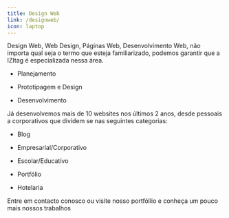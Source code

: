 ```yaml
---
title: Design Web
link: /designweb/
icon: laptop
---
```

Design Web, Web Design, Páginas Web, Desenvolvimento Web, não importa qual seja o termo que esteja familiarizado, podemos garantir que a IZItag é especializada nessa área.

- Planejamento

- Prototipagem e Design

- Desenvolvimento

Já desenvolvemos mais de 10 websites nos últimos 2 anos, desde pessoais a corporativos que dividem se nas seguintes categorias:

- Blog

- Empresarial/Corporativo

- Escolar/Educativo

- Portfólio

- Hotelaria

Entre em contacto conosco ou visite nosso portfóllio e conheça um pouco mais nossos trabalhos

